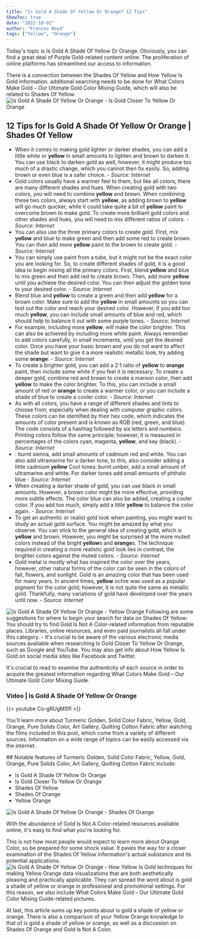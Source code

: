```yaml
---
title: "Is Gold A Shade Of Yellow Or Orange? 12 Tips"
ShowToc: true 
date: "2022-10-01"
author: "Frances Boyd" 
tags: ["Yellow", "Orange"]
---
```


	
Today's topic is Is Gold A Shade Of Yellow Or Orange. Obviously, you can find a great deal of Purple Gold-related content online. The proliferation of online platforms has streamlined our access to information.

There is a connection between the Shades Of Yellow and How Yellow Is Gold information. additional searching needs to be done for What Colors Make Gold – Our Ultimate Gold Color Mixing Guide, which will also be related to Shades Of Yellow.
<img loading="lazy" src="https://www.beddingsuperstore.com/images/category/extra/33160/1581950670.jpg" onerror="this.onerror=null;this.src='https://blogger.googleusercontent.com/img/a/AVvXsEhe7F7TRXHtjiKvHb5vS7DmnxvpHiDyoYyYvm1nHB3Qp2_w3BnM6A2eq4v7FYxCC9bfZt3a9vIMtAYEKUiaDQbHMg-ViyGmRIj39MLp0bGFfgfYw1Dc9q_H-T0wiTm3l0Uq42dETrN9eC8aGJ9_IORZsxST1AcLR7np1koOfcc7tnHa4S8Mwz_xD9d0=s16000';" alt="Is Gold A Shade Of Yellow Or Orange - Is Gold Closer To Yellow Or Orange" >

## 12 Tips for Is Gold A Shade Of Yellow Or Orange | Shades Of Yellow
-   When it comes to making gold lighter or darker shades, you can add a little white or **yellow** in small amounts to lighten and brown to darken it. You can use black to darken gold as well, however, it might produce too much of a drastic change, which you cannot then fix easily. So, adding brown or even blue is a safer choice. - <cite>Source: Internet</cite>
-   Gold colors usually have a warmer feel to them, but like all colors, there are many different shades and hues. When creating gold with two colors, you will need to combine **yellow** and brown. When combining these two colors, always start with **yellow**, as adding brown to **yellow** will go much quicker, while it could take quite a bit of **yellow** paint to overcome brown to make gold. To create more brilliant gold colors and other shades and hues, you will need to mix different ratios of colors. - <cite>Source: Internet</cite>
-   You can also use the three primary colors to create gold. First, mix **yellow** and blue to make green and then add some red to create brown. You can then add more **yellow** paint to the brown to create gold. - <cite>Source: Internet</cite>
-   You can simply use paint from a tube, but it might not be the exact color you are looking for. So, to create different shades of gold, it is a good idea to begin mixing all the primary colors. First, blend **yellow** and blue to mix green and then add red to create brown. Then, add more **yellow** until you achieve the desired color. You can then adjust the golden tone to your desired color. - <cite>Source: Internet</cite>
-   Blend blue and **yellow** to create a green and then add **yellow** for a brown color. Make sure to add the **yellow** in small amounts so you can test out the color and reach your desired color. However, if you add too much **yellow**, you can include small amounts of blue and red, which should help to balance it out with some purple tones. - <cite>Source: Internet</cite>
-   For example, including more **yellow**, will make the color brighter. This can also be achieved by including more white paint. Always remember to add colors carefully, in small increments, until you get the desired color. Once you have your basic brown and you do not want to affect the shade but want to give it a more realistic metallic look, try adding some **orange**. - <cite>Source: Internet</cite>
-   To create a brighter gold, you can add a 2:1 ratio of **yellow** to **orange** paint, then include some white if you feel it is necessary. To create a deeper gold, combine red and brown to create a maroon color, then add **yellow** to make the color brighter. To this, you can include a small amount of red or **orange** to create a warmer color, or you can include a shade of blue to create a cooler color. - <cite>Source: Internet</cite>
-   As with all colors, you have a range of different shades and tints to choose from, especially when dealing with computer graphic colors. These colors can be identified by their hex code, which indicates the amounts of color present and is known as RGB (red, green, and blue). The code consists of a hashtag followed by six letters and numbers. Printing colors follow the same principle; however, it is measured in percentages of the colors cyan, magenta, **yellow**, and key (black). - <cite>Source: Internet</cite>
-   : burnt sienna, add small amounts of cadmium red and white. You can also add ultramarine for a darker tone, to this, also consider adding a little cadmium **yellow** Cool tones: burnt umber, add a small amount of ultramarine and white. For darker tones add small amounts of phthalo blue - <cite>Source: Internet</cite>
-   When creating a darker shade of gold, you can use black in small amounts. However, a brown color might be more effective, providing more subtle effects. The color blue can also be added, creating a cooler color. If you add too much, simply add a little **yellow** to balance the color again. - <cite>Source: Internet</cite>
-   To get an authentic or realist gold look when painting, you might want to study an actual gold surface. You might be amazed by what you observe. You can stick to the general idea of creating gold, which is **yellow** and brown. However, you might be surprised at the more muted colors instead of the bright **yellow**s and **orange**s. The technique required in creating a more realistic gold look lies in contrast, the brighter colors against the muted colors. - <cite>Source: Internet</cite>
-   Gold metal is mostly what has inspired the color over the years, however, other natural forms of the color can be seen in the colors of fall, flowers, and sunlight. Gold is an amazing color that has been used for many years. In ancient times, **yellow** ochre was used as a popular pigment for the color gold; however, it is not quite the same as metallic gold. Thankfully, many variations of gold have developed over the years until now. - <cite>Source: Internet</cite>


<img loading="lazy" src="http://www.landsdaleplants.com.au/wp-content/uploads/2013/02/Gold-Pencil-Pines-3-550x733.jpg" onerror="this.onerror=null;this.src='https://blogger.googleusercontent.com/img/a/AVvXsEhe7F7TRXHtjiKvHb5vS7DmnxvpHiDyoYyYvm1nHB3Qp2_w3BnM6A2eq4v7FYxCC9bfZt3a9vIMtAYEKUiaDQbHMg-ViyGmRIj39MLp0bGFfgfYw1Dc9q_H-T0wiTm3l0Uq42dETrN9eC8aGJ9_IORZsxST1AcLR7np1koOfcc7tnHa4S8Mwz_xD9d0=s16000';" alt="Is Gold A Shade Of Yellow Or Orange - Yellow Orange" >
Following are some suggestions for where to begin your search for data on Shades Of Yellow:
You should try to find Gold Is Not A Color-related information from reputable places. Libraries, online resources, and even paid journalists all fall under this category.
- It's crucial to be aware of the various electronic media sources available when researching Is Gold Closer To Yellow Or Orange, such as Google and YouTube. You may also get info about How Yellow Is Gold on social media sites like Facebook and Twitter.

It's crucial to read to examine the authenticity of each source in order to acquire the greatest information regarding What Colors Make Gold – Our Ultimate Gold Color Mixing Guide.

### Video | Is Gold A Shade Of Yellow Or Orange
{{< youtube Co-gRUgMSfI >}} 

You'll learn more about Turmeric Golden, Solid Color Fabric, Yellow, Gold, Orange, Pure Solids Color, Art Gallery, Quilting Cotton Fabric after watching the films included in this post, which come from a variety of different sources. Information on a wide range of topics can be easily accessed via the internet.
<script async="async" data-cfasync="false" src="//normallydemandedalter.com/fe63df3c5408708b15d8dc3d9b206b31/invoke.js"></script>
<div id="container-fe63df3c5408708b15d8dc3d9b206b31"></div>
## Notable features of Turmeric Golden, Solid Color Fabric, Yellow, Gold, Orange, Pure Solids Color, Art Gallery, Quilting Cotton Fabric include:

- Is Gold A Shade Of Yellow Or Orange
- Is Gold Closer To Yellow Or Orange
- Shades Of Yellow
- Shades Of Orange
- Yellow Orange

 <img loading="lazy" src="https://i.etsystatic.com/23924431/r/il/657bd9/2465220474/il_1588xN.2465220474_l3e9.jpg" onerror="this.onerror=null;this.src='https://blogger.googleusercontent.com/img/a/AVvXsEhe7F7TRXHtjiKvHb5vS7DmnxvpHiDyoYyYvm1nHB3Qp2_w3BnM6A2eq4v7FYxCC9bfZt3a9vIMtAYEKUiaDQbHMg-ViyGmRIj39MLp0bGFfgfYw1Dc9q_H-T0wiTm3l0Uq42dETrN9eC8aGJ9_IORZsxST1AcLR7np1koOfcc7tnHa4S8Mwz_xD9d0=s16000';" alt="Is Gold A Shade Of Yellow Or Orange - Shades Of Orange" >

With the abundance of Gold Is Not A Color-related resources available online, it's easy to find what you're looking for.

This is not how most people would expect to learn more about Orange Color, so be prepared for some shock value. It paves the way for a closer examination of the Shades Of Yellow information's actual substance and its potential applications.
<img loading="lazy" src="https://i.pinimg.com/736x/ff/69/1a/ff691a75bec7f5f5699924cbd4dc67be--orange-paint-colors-orange-wall-paints.jpg" onerror="this.onerror=null;this.src='https://blogger.googleusercontent.com/img/a/AVvXsEhe7F7TRXHtjiKvHb5vS7DmnxvpHiDyoYyYvm1nHB3Qp2_w3BnM6A2eq4v7FYxCC9bfZt3a9vIMtAYEKUiaDQbHMg-ViyGmRIj39MLp0bGFfgfYw1Dc9q_H-T0wiTm3l0Uq42dETrN9eC8aGJ9_IORZsxST1AcLR7np1koOfcc7tnHa4S8Mwz_xD9d0=s16000';" alt="Is Gold A Shade Of Yellow Or Orange - How Yellow Is Gold" >
techniques for making Yellow Orange data visualizations that are both aesthetically pleasing and practically applicable. They can spread the word about is gold a shade of yellow or orange in professional and promotional settings. For this reason, we also include What Colors Make Gold – Our Ultimate Gold Color Mixing Guide-related pictures.

At last, this article sums up key points about is gold a shade of yellow or orange. There is also a comparison of your Yellow Orange knowledge to that of is gold a shade of yellow or orange, as well as a discussion on Shades Of Orange and Gold Is Not A Color.
	
	

